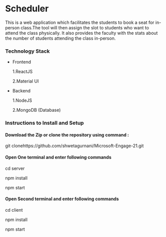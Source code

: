 # Scheduler

This is a web application which facilitates the students to book a seat for in-person class.The tool will then assign the slot to students who want to attend the class physically. It also provides the faculty with the stats about the number of students attending the class in-person.

### Technology Stack

* Frontend

	1.ReactJS
	
	2.Material UI

* Backend

	1.NodeJS
	
	2.MongoDB (Database)

### Instructions to Install and Setup

#### Download the Zip or clone the repository using command : 

git clonehttps://github.com/shwetagurnani/Microsoft-Engage-21.git

#### Open One terminal and enter following commands

cd server

npm install

npm start

#### Open Second terminal  and enter following commands

cd client

npm install

npm start
